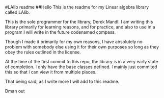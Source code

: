 #LAlib readme
##Hello
This is the readme for my Linear algebra library called LAlib.

This is the sole programmer for the library, Derek Mandl.  I am writing this library primarily for learning reasons, and for practice, and also to use in a program I will write in the future codenamed compass.

Though I made it primarily for my own reasons, I have absolutely no problem with somebody else using it for their own purposes so long as they obey the rules outlined in the license.

At the time of the first commit to this repo, the library is in a very early state of completion.  I only have the base classes defined.  I mainly just commited this so that I can view it from multiple places.

That being said, as I write more I will add to this readme.

Dman out
